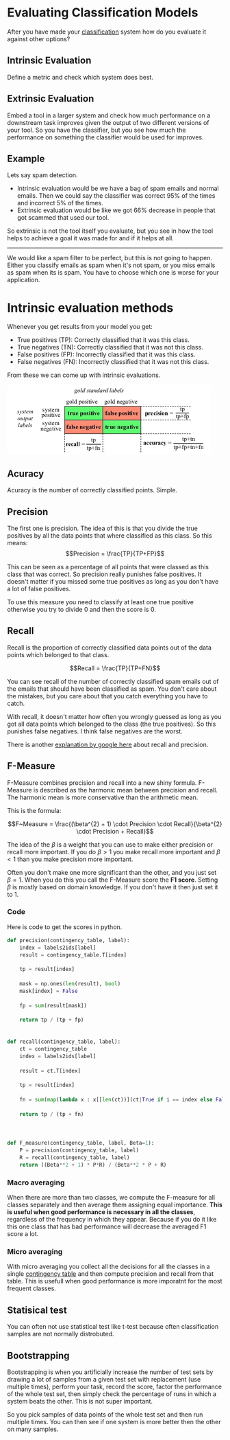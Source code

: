 # Evaluating Classification Models
After you have made your [classification](../Classification.md) system how do you evaluate it against other options?

## Intrinsic Evaluation
Define a metric and check which system does best.

## Extrinsic Evaluation
Embed a tool in a larger system and check how much performance on a downstream task improves given the output of two different versions of your tool. So you have the classifier, but you see how much the performance on something the classifier would be used for improves.  


## Example
Lets say spam detection.

- Intrinsic evaluation would be we have a bag of spam emails and normal emails. Then we could say the classifier was correct 95% of the times and incorrect 5% of the times.
- Extrinsic evaluation would be like we got 66% decrease in people that got scammed that used our tool. 

So extrinsic is not the tool itself you evaluate, but you see in how the tool helps to achieve a goal it was made for and if it helps at all. 

---

We would like a spam filter to be perfect, but this is not going to happen. Either you classify emails as spam when it's not spam, or you miss emails as spam when its is spam. You have to choose which one is worse for your application. 

# Intrinsic evaluation methods

Whenever you get results from your model you get:

- True positives (TP): Correctly classified that it was this class.
- True negatives (TN): Correctly classified that it was not this class.
- False positives (FP): Incorrectly classified that it was this class.
- False negatives (FN): Incorrectly classified that it was not this class.

From these we can come up with intrinsic evaluations.

![Pasted image 20220216130019](../images/Pasted%20image%2020220216130019.webp)

## Acuracy 
Acuracy is the number of correctly classified points. Simple.

## Precision 
The first one is precision. The idea of this is that you divide the true positives by all the data points that where classified as this class. So this means:
$$Precision = \frac{TP}{TP+FP}$$

This can be seen as a percentage of all points that were classed as this class that was correct. So precision really punishes false positives. It doesn't matter if you missed some true positives as long as you don't have a lot of false positives. 

To use this measure you need to classify at least one true positive otherwise you try to divide 0 and then the score is 0. 

## Recall
Recall is the proportion of correctly classified data points out of the data points which belonged to that class. 

$$Recall = \frac{TP}{TP+FN}$$

You can see recall of the number of correctly classified spam emails out of the emails that should have been classified as spam. You don't care about the mistakes, but you care about that you catch everything you have to catch. 

With recall, it doesn't matter how often you wrongly guessed as long as you got all data points which belonged to the class (the true positives). So this punishes false negatives. I think false negatives are the worst. 

There is another [explanation by google here](https://developers.google.com/machine-learning/crash-course/classification/precision-and-recall) about recall and precision. 

## F-Measure
F-Measure combines precision and recall into a new shiny formula. F-Measure is described as the harmonic mean between precision and recall. The harmonic mean is more conservative than the arithmetic mean. 

This is the formula:

$$F~Measure = \frac{(\beta^{2} + 1) \cdot Precision \cdot Recall}{\beta^{2}  \cdot Precision + Recall}$$

The idea of the $\beta$ is a weight that you can use to make either precision or recall more important. If you do $\beta \gt 1$ you make recall more important and $\beta \lt 1$ than you make precision more important.

Often you don't make one more significant than the other, and you just set $\beta = 1$. When you do this you call the F-Measure score the **F1 score**. Setting $\beta$ is mostly based on domain knowledge. If you don't have it then just set it to 1.


### Code 

Here is code to get the scores in python.

```python
def precision(contingency_table, label):
    index = labels2ids[label]
    result = contingency_table.T[index]
    
    tp = result[index]
    
    mask = np.ones(len(result), bool)
    mask[index] = False
    
    fp = sum(result[mask])
    
    return tp / (tp + fp)


def recall(contingency_table, label):
    ct = contingency_table
    index = labels2ids[label]
    
    result = ct.T[index]
    
    tp = result[index]
    
    fn = sum(map(lambda x : x[[len(ct))](ct|True if i == index else False for i in range(len(ct|[len(ct|[len(ct|[len(ct))](ct))]])))]])), ct.T))
    
    return tp / (tp + fn)
    


def F_measure(contingency_table, label, Beta=1):
    P = precision(contingency_table, label)
    R = recall(contingency_table, label)
    return ((Beta**2 + 1) * P*R) / (Beta**2 * P + R)
```


### Macro averaging
When there are more than two classes, we compute the F-measure for all classes separately and then average them assigning equal importance. **This is useful when good performance is necessary in all the classes**, regardless of the frequency in which they appear. Because if you do it like this one class that has bad performance will decrease the averaged F1 score a lot. 

### Micro averaging
With micro averaging you collect all the decisions for all the classes in a single [contingency table](contingency%20table.md) and then compute precision and recall from that table. This is usefull when good performance is more imporatnt for the most frequent classes. 

## Statisical test
You can often not use statistical test like t-test because often classification samples are not normally distrobuted. 

## Bootstrapping
Bootstrapping is when you artificially increase the number of test sets by drawing a lot of samples from a given test set with replacement (use multiple times), perform your task, record the score, factor the performance of the whole test set, then simply check the percentage of runs in which a system beats the other. This is not super important. 

So you pick samples of data points of the whole test set and then run multiple times. You can then see if one system is more better then the other on many samples. 


